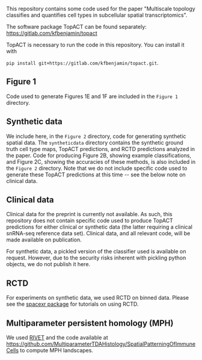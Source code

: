 This repository contains some code used for the paper "Multiscale topology classifies and quantifies cell types in subcellular spatial transcriptomics".

The software package TopACT can be found separately: https://gitlab.com/kfbenjamin/topact

TopACT is necessary to run the code in this repository. You can install it with

```pip install git+https://gitlab.com/kfbenjamin/topact.git```.

## Figure 1

Code used to generate Figures 1E and 1F are included in the `Figure 1` directory.

## Synthetic data

We include here, in the `Figure 2` directory, code for generating synthetic spatial data. The `syntheticdata` directory contains the synthetic ground truth cell type maps, TopACT predictions, and RCTD predictions analyzed in the paper. Code for producing Figure 2B, showing example classifications, and Figure 2C, showing the accuracies of these methods, is also included in the `Figure 2` directory. Note that we do not include specific code used to generate these TopACT predictions at this time -- see the below note on clinical data.

## Clinical data

Clinical data for the preprint is currently not available. As such, this repository does not contain specific code used to produce TopACT predictions for either clinical or synthetic data (the latter requiring a clinical snRNA-seq reference data set). Clinical data, and all relevant code, will be made available on publication.

For synthetic data, a pickled version of the classifier used is available on request. However, due to the security risks inherent with pickling python objects, we do not publish it here.

## RCTD

For experiments on synthetic data, we used RCTD on binned data. Please see the [spacexr package](https://github.com/dmcable/spacexr) for tutorials on using RCTD.

## Multiparameter persistent homology (MPH)

We used [RIVET](https://rivet.readthedocs.io/en/latest/) and the code available at https://github.com/MultiparameterTDAHistology/SpatialPatterningOfImmuneCells to compute MPH landscapes.
